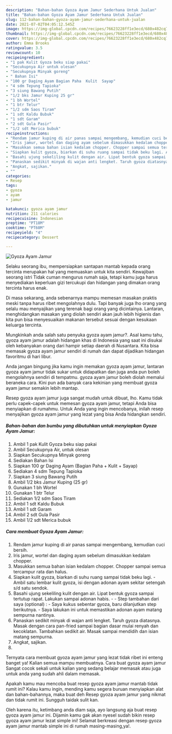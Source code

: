 ```yaml
---
description: "Bahan-bahan Gyoza Ayam Jamur Sederhana Untuk Jualan"
title: "Bahan-bahan Gyoza Ayam Jamur Sederhana Untuk Jualan"
slug: 112-bahan-bahan-gyoza-ayam-jamur-sederhana-untuk-jualan
date: 2021-07-02T04:05:12.545Z
image: https://img-global.cpcdn.com/recipes/76623228ff1e3ecd/680x482cq70/gyoza-ayam-jamur-foto-resep-utama.jpg
thumbnail: https://img-global.cpcdn.com/recipes/76623228ff1e3ecd/680x482cq70/gyoza-ayam-jamur-foto-resep-utama.jpg
cover: https://img-global.cpcdn.com/recipes/76623228ff1e3ecd/680x482cq70/gyoza-ayam-jamur-foto-resep-utama.jpg
author: Emma Brooks
ratingvalue: 3.5
reviewcount: 10
recipeingredient:
- "1 pak Kulit Gyoza beku siap pakai"
- "Secukupnya Air untuk olesan"
- "Secukupnya Minyak goreng"
- " Bahan Isi"
- "100 gr Daging Ayam Bagian Paha  Kulit  Sayap"
- "4 sdm Tepung Tapioka"
- "3 siung Bawang Putih"
- "1/2 bks Jamur Kuping 25 gr"
- "1 bh Wortel"
- "1 btr Telur"
- "1/2 sdm Saos Tiram"
- "1 sdt Kaldu Bubuk"
- "1 sdt Garam"
- "2 sdt Gula Pasir"
- "1/2 sdt Merica bubuk"
recipeinstructions:
- "Rendam jamur kuping di air panas sampai mengembang, kemudian cuci bersih."
- "Iris jamur, wortel dan daging ayam sebelum dimasukkan kedalam chopper."
- "Masukkan semua bahan isian kedalam chopper. Chopper sampai semua tercampur rata dan halus."
- "Siapkan kulit gyoza, biarkan di suhu ruang sampai tidak beku lagi. Ambil satu lembar kulit gyoza, isi dengan adonan ayam sekitar setengah s/d satu sendok."
- "Basahi ujung sekeliling kulit dengan air. Lipat bentuk gyoza sampai tertutup rapat. Lakukan sampai adonan habis.  Step tambahan dari saya (optional) : Saya kukus sebentar gyoza, baru dilanjutkan step berikutnya. Saya lakukan ini untuk memastikan adonan ayam matang sempurna nantinya."
- "Panaskan sedikit minyak di wajan anti lengket. Taruh gyoza diatasnya. Masak dengan cara pan-fried sampai bagian dasar mulai renyah dan kecoklatan. Tambahkan sedikit air. Masak sampai mendidih dan isian matang sempurna."
- "Angkat, sajikan."
- ""
categories:
- Resep
tags:
- gyoza
- ayam
- jamur

katakunci: gyoza ayam jamur 
nutrition: 211 calories
recipecuisine: Indonesian
preptime: "PT18M"
cooktime: "PT60M"
recipeyield: "4"
recipecategory: Dessert

---
```



![Gyoza Ayam Jamur](https://img-global.cpcdn.com/recipes/76623228ff1e3ecd/680x482cq70/gyoza-ayam-jamur-foto-resep-utama.jpg)

Selaku seorang ibu, mempersiapkan santapan mantab kepada orang tercinta merupakan hal yang memuaskan untuk kita sendiri. Kewajiban seorang istri Tidak cuman mengurus rumah saja, tetapi kamu juga harus menyediakan keperluan gizi tercukupi dan hidangan yang dimakan orang tercinta harus enak.

Di masa  sekarang, anda sebenarnya mampu memesan masakan praktis meski tanpa harus ribet mengolahnya dulu. Tapi banyak juga lho orang yang selalu mau menyajikan yang terenak bagi orang yang dicintainya. Lantaran, menghidangkan masakan yang diolah sendiri akan jauh lebih higienis dan kita pun bisa menyesuaikan makanan tersebut sesuai dengan kesukaan keluarga tercinta. 



Mungkinkah anda salah satu penyuka gyoza ayam jamur?. Asal kamu tahu, gyoza ayam jamur adalah hidangan khas di Indonesia yang saat ini disukai oleh kebanyakan orang dari hampir setiap daerah di Nusantara. Kita bisa memasak gyoza ayam jamur sendiri di rumah dan dapat dijadikan hidangan favoritmu di hari libur.

Anda jangan bingung jika kamu ingin memakan gyoza ayam jamur, lantaran gyoza ayam jamur tidak sukar untuk didapatkan dan juga anda pun boleh mengolahnya sendiri di tempatmu. gyoza ayam jamur boleh diolah memalui beraneka cara. Kini pun ada banyak cara kekinian yang membuat gyoza ayam jamur semakin lebih mantap.

Resep gyoza ayam jamur juga sangat mudah untuk dibuat, lho. Kamu tidak perlu capek-capek untuk memesan gyoza ayam jamur, tetapi Anda bisa menyiapkan di rumahmu. Untuk Anda yang ingin mencobanya, inilah resep menyajikan gyoza ayam jamur yang lezat yang bisa Anda hidangkan sendiri.

<!--inarticleads1-->

##### Bahan-bahan dan bumbu yang dibutuhkan untuk menyiapkan Gyoza Ayam Jamur:

1. Ambil 1 pak Kulit Gyoza beku siap pakai
1. Ambil Secukupnya Air, untuk olesan
1. Siapkan Secukupnya Minyak goreng
1. Sediakan  Bahan Isi
1. Siapkan 100 gr Daging Ayam (Bagian Paha + Kulit + Sayap)
1. Sediakan 4 sdm Tepung Tapioka
1. Siapkan 3 siung Bawang Putih
1. Ambil 1/2 bks Jamur Kuping (25 gr)
1. Gunakan 1 bh Wortel
1. Gunakan 1 btr Telur
1. Sediakan 1/2 sdm Saos Tiram
1. Ambil 1 sdt Kaldu Bubuk
1. Ambil 1 sdt Garam
1. Ambil 2 sdt Gula Pasir
1. Ambil 1/2 sdt Merica bubuk




<!--inarticleads2-->

##### Cara membuat Gyoza Ayam Jamur:

1. Rendam jamur kuping di air panas sampai mengembang, kemudian cuci bersih.
1. Iris jamur, wortel dan daging ayam sebelum dimasukkan kedalam chopper.
1. Masukkan semua bahan isian kedalam chopper. Chopper sampai semua tercampur rata dan halus.
1. Siapkan kulit gyoza, biarkan di suhu ruang sampai tidak beku lagi. - Ambil satu lembar kulit gyoza, isi dengan adonan ayam sekitar setengah s/d satu sendok.
1. Basahi ujung sekeliling kulit dengan air. Lipat bentuk gyoza sampai tertutup rapat. Lakukan sampai adonan habis. -  - Step tambahan dari saya (optional) : - Saya kukus sebentar gyoza, baru dilanjutkan step berikutnya. - Saya lakukan ini untuk memastikan adonan ayam matang sempurna nantinya.
1. Panaskan sedikit minyak di wajan anti lengket. Taruh gyoza diatasnya. Masak dengan cara pan-fried sampai bagian dasar mulai renyah dan kecoklatan. Tambahkan sedikit air. Masak sampai mendidih dan isian matang sempurna.
1. Angkat, sajikan.
1. 




Ternyata cara membuat gyoza ayam jamur yang lezat tidak ribet ini enteng banget ya! Kalian semua mampu membuatnya. Cara buat gyoza ayam jamur Sangat cocok sekali untuk kalian yang sedang belajar memasak atau juga untuk anda yang sudah ahli dalam memasak.

Apakah kamu mau mencoba buat resep gyoza ayam jamur mantab tidak rumit ini? Kalau kamu ingin, mending kamu segera buruan menyiapkan alat dan bahan-bahannya, maka buat deh Resep gyoza ayam jamur yang nikmat dan tidak rumit ini. Sungguh taidak sulit kan. 

Oleh karena itu, ketimbang anda diam saja, ayo langsung aja buat resep gyoza ayam jamur ini. Dijamin kamu gak akan nyesel sudah bikin resep gyoza ayam jamur lezat simple ini! Selamat berkreasi dengan resep gyoza ayam jamur mantab simple ini di rumah masing-masing,ya!.


